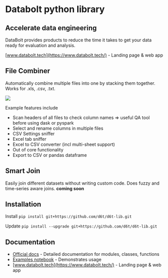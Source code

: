 # Databolt python library

## Accelerate data engineering

DataBolt provides products to reduce the time it takes to get your data ready for evaluation and analysis.

[www.databolt.tech](https://www.databolt.tech/) - Landing page & web app

## File Combiner

Automatically combine multiple files into one by stacking them together. Works for .xls, .csv, .txt.

![](https://www.databolt.tech/images/combiner-landing-small.png)

Example features include

* Scan headers of all files to check column names => useful QA tool before using dask or pyspark
* Select and rename columns in multiple files
* CSV Settings sniffer
* Excel tab sniffer
* Excel to CSV converter (incl multi-sheet support)
* Out of core functionality
* Export to CSV or pandas dataframe

## Smart Join

Easily join different datasets without writing custom code. Does fuzzy and time-series aware joins.
__coming soon__

## Installation

Install `pip install git+https://github.com/d6t/d6t-lib.git`

Update `pip install --upgrade git+https://github.com/d6t/d6t-lib.git`

## Documentation

*  [Official docs](http://d6t.readthedocs.io/en/latest/d6t.stack.html) - Detailed documentation for modules, classes, functions
*  [Examples notebook](https://github.com/d6t/d6t-lib/blob/master/examples.ipynb) - Demonstrates usage
*  [www.databolt.tech](https://www.databolt.tech/) - Landing page & web app

